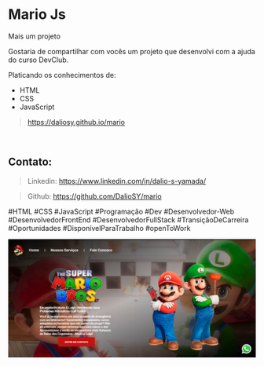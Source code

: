 <h1>Mario Js</h1>

<p>Mais um projeto</p>
<p>Gostaria de compartilhar com vocês um projeto que desenvolvi com a ajuda do curso DevClub.</p>
<p>Platicando os conhecimentos de:</p>
<ul>
        <li>HTML</li>
        <li>CSS</li>
        <li>JavaScript</li>
</ul>

> https://daliosy.github.io/mario

<br>

<h2>Contato:</h2>

> Linkedin: https://www.linkedin.com/in/dalio-s-yamada/

> Github: https://github.com/DalioSY/mario


#HTML #CSS #JavaScript #Programação  #Dev #Desenvolvedor-Web #DesenvolvedorFrontEnd #DesenvolvedorFullStack #TransiçãoDeCarreira #Oportunidades #DisponívelParaTrabalho #openToWork

<img src="./assets/mario-web.png"/>
